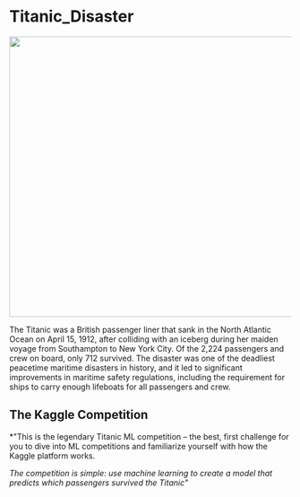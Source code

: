 # Titanic_Disaster

<img src="https://www.slate.fr/sites/default/files/styles/1060x523/public/000_arp1718951.jpg" width="1000" height="500">

The Titanic was a British passenger liner that sank in the North Atlantic Ocean on April 15, 1912, after colliding with an iceberg during her maiden voyage from Southampton to New York City. Of the 2,224 passengers and crew on board, only 712 survived. The disaster was one of the deadliest peacetime maritime disasters in history, and it led to significant improvements in maritime safety regulations, including the requirement for ships to carry enough lifeboats for all passengers and crew.

## The Kaggle Competition

*"This is the legendary Titanic ML competition – the best, first challenge for you to dive into ML competitions and familiarize yourself with how the Kaggle platform works.

*The competition is simple: use machine learning to create a model that predicts which passengers survived the Titanic"*
